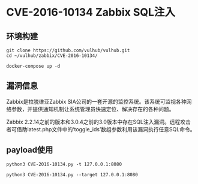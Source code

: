 # CVE-2016-10134 Zabbix SQL注入

## 环境构建

```shell
git clone https://github.com/vulhub/vulhub.git
cd ~/vulhub/zabbix/CVE-2016-10134/

docker-compose up -d
```

## 漏洞信息

Zabbix是拉脱维亚Zabbix SIA公司的一套开源的监控系统。该系统可监视各种网络参数，并提供通知机制让系统管理员快速定位、解决存在的各种问题。

Zabbix 2.2.14之前的版本和3.0.4之前的3.0版本中存在SQL注入漏洞。远程攻击者可借助latest.php文件中的‘toggle_ids’数组参数利用该漏洞执行任意SQL命令。

## payload使用

```shell
python3 CVE-2016-10134.py -t 127.0.0.1:8080

python3 CVE-2016-10134.py --target 127.0.0.1:8080
```